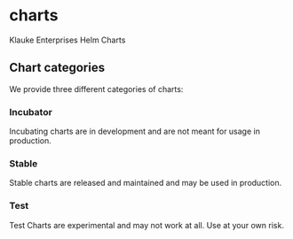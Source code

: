 # charts
Klauke Enterprises Helm Charts

## Chart categories
We provide three different categories of charts:

### Incubator
Incubating charts are in development and are not meant for usage in production. 

### Stable
Stable charts are released and maintained and may be used in production. 

### Test
Test Charts are experimental and may not work at all. Use at your own risk.
